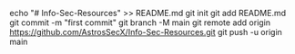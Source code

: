 
echo "# Info-Sec-Resources" >> README.md
git init
git add README.md
git commit -m "first commit"
git branch -M main
git remote add origin https://github.com/AstrosSecX/Info-Sec-Resources.git
git push -u origin main
